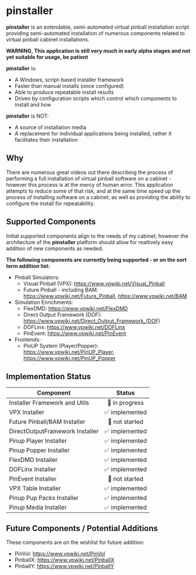 # pinstaller
**pinstaller** is an extendable, semi-automated virtual pinball installation script providing semi-automated installation of numerous components related to virtual pinball cabinet installations.

**WARNING, This application is still very much in early alpha stages and not yet suitable for usage, be patient**

**pinstaller** is:
* A Windows, script-based installer framework
* Faster than manual installs (once configured)
* Able to produce repeatable install results
* Driven by configuration scripts which control which components to install and how

**pinstaller** is NOT:
* A source of installation media
* A replacement for individual applications being installed, rather it facilitates their installation 

## Why
There are numerous great videos out there describing the process of performing a full installation of virtual pinball software on a cabinet - however this process is at the mercy of human error. This application attempts to reduce some of that risk, and at the same time speed up the process of installing software on a cabinet, as well as providing the ability to configure the install for repeatability.

## Supported Components
Initial supported components align to the needs of my cabinet, however the architecture of the **pinstaller** platform should allow for realtively easy addition of new components as needed.

**The following components are currently being supported - or on the sort term addition list:** 
* Pinball Simulators:
  * Visual Pinball (VPX): https://www.vpwiki.net/Visual_Pinball
  * Future Pinball - including BAM: https://www.vpwiki.net/Future_Pinball, https://www.vpwiki.net/BAM
* Simulation Enrichments:
  * FlexDMD: https://www.vpwiki.net/FlexDMD
  * Direct Output Framework (DOF): https://www.vpwiki.net/Direct_Output_Framework_(DOF)  
  * DOFLinx: https://www.vpwiki.net/DOFLinx
  * PinEvent: https://www.vpwiki.net/PinEvent
* Frontends:
  * PinUP System (Player/Popper): https://www.vpwiki.net/PinUP_Player, https://www.vpwiki.net/PinUP_Popper

## Implementation Status
| Component     | Status        |
| ------------- |:-------------:|
| Installer Framework and Utils | :black_square_button: in progress |
| VPX Installer | :white_check_mark: implemented |
| Future Pinball/BAM Installer | :red_circle: not started |
| DirectOutputFramework Installer | :white_check_mark: implemented |
| Pinup Player Installer | :white_check_mark: implemented |
| Pinup Popper Installer | :white_check_mark: implemented |
| FlexDMD Installer | :white_check_mark: implemented |
| DOFLinx Installer | :white_check_mark: implemented |
| PinEvent Installer | :red_circle: not started |
| VPX Table Installer | :white_check_mark: implemented |
| Pinup Pup Packs Installer | :white_check_mark: implemented |
| Pinup Media Installer | :white_check_mark: implemented |

## Future Components / Potential Additions
These components are on the wishlist for future addition:
* PinVol: https://www.vpwiki.net/PinVol
* PinballX: https://www.vpwiki.net/PinballX
* PinballY: https://www.vpwiki.net/PinballY
